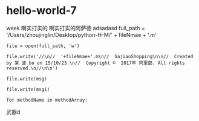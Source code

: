 # hello-world-7
week
啊实打实的
啊实打实的阿萨德
adsadasd
full_path = '/Users/zhoujinglin/Desktop/python-H-M/' + fileNmae + '.m'

    file = open(full_path, 'w')

    file.write('//\n//  '+fileNmae+'.m\n//  SajiaoShopping\n\n//  Created by 某 波 bo on 15/10/23.\n//  Copyright ©  2017年 阿里郎. All rights reserved.\n//\n\n')

    file.write(msg)

    file.write(msg1)

    for methodName in methodArray:
武器d
